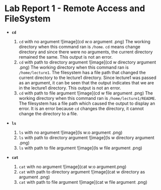 # Lab Report 1 - Remote Access and FileSystem 

* **`cd`**
  1. `cd` with no argument
     ![image](cd w:o argument .png)
       The working directory when this command ran is `/home`. `cd` means change directory and since there were no arguments, the current directory remained the same. This output is not an error.
  3. `cd` with path to directory argument
     ![image](cd w directory argument .png)
       The working directory when this command ran is `/home/lecture1`. The filesystem has a file path that changed the current directory to the lecture1 directory. Since lecture1 was passed as an argument, it can be seen that the output indicates that we are in the lecture1 directory. This output is not an error. 
  5. `cd` with path to file argument
      ![image](cd w file argument .png)
       The working directory when this command ran is `/home/lecture1/README`. The filesystem has a file path which caused the output to display an error. It is an error because `cd` changes the directory, it cannot change the directory to a file. 
     
  
* **`ls`**
  1. `ls` with no argument
     ![image](ls w:o argument .png)
  2. `ls` with path to directory argument
     ![image](ls w directory argument .png)
  3. `ls` with path to file argument
     ![image](ls w file argument .png)

  
* **`cat`**
  1. `cat` with no argument
     ![image](cat w:o argument.png)
  2. `cat` with path to directory argument
     ![image](cat w directory as argument .png)
  3. `cat` with path to file argument
     ![image](cat w file argument .png)
     
